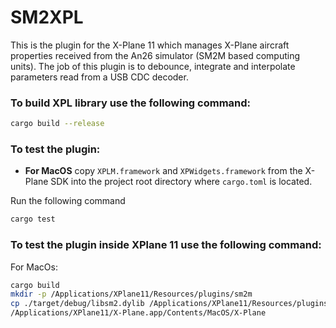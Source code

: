 # SM2XPL
This is the plugin for the X-Plane 11 which manages X-Plane aircraft properties received from the An26 simulator (SM2M based computing units). The job of this plugin is to debounce, integrate and interpolate parameters read from a USB CDC decoder.

### To build XPL library use the following command:

```bash
cargo build --release
```

### To test the plugin:
- **For MacOS** copy `XPLM.framework` and `XPWidgets.framework` from the X-Plane SDK into the project root directory where `cargo.toml` is located.

Run the following command
```bash
cargo test
```

### To test the plugin inside XPlane 11 use the following command:
For MacOs:
```bash
cargo build
mkdir -p /Applications/XPlane11/Resources/plugins/sm2m
cp ./target/debug/libsm2.dylib /Applications/XPlane11/Resources/plugins/sm2m/mac.xpl
/Applications/XPlane11/X-Plane.app/Contents/MacOS/X-Plane
```